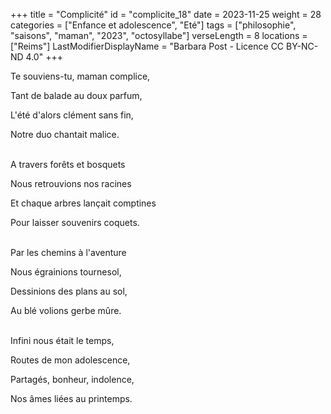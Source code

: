+++
title = "Complicité"
id = "complicite_18"
date = 2023-11-25
weight = 28
categories = ["Enfance et adolescence", "Eté"]
tags = ["philosophie", "saisons", "maman", "2023", "octosyllabe"]
verseLength = 8
locations = ["Reims"]
LastModifierDisplayName = "Barbara Post - Licence CC BY-NC-ND 4.0"
+++

Te souviens-tu, maman complice,

Tant de balade au doux parfum,

L'été d'alors clément sans fin,

Notre duo chantait malice.

 \
 A travers forêts et bosquets

 Nous retrouvions nos racines

 Et chaque arbres lançait comptines

 Pour laisser souvenirs coquets.

 \
Par les chemins à l'aventure

Nous égrainions tournesol,

Dessinions des plans au sol,

Au blé volions gerbe mûre.

 \
Infini nous était le temps,

Routes de mon adolescence,

Partagés, bonheur, indolence,

Nos âmes liées au printemps.
